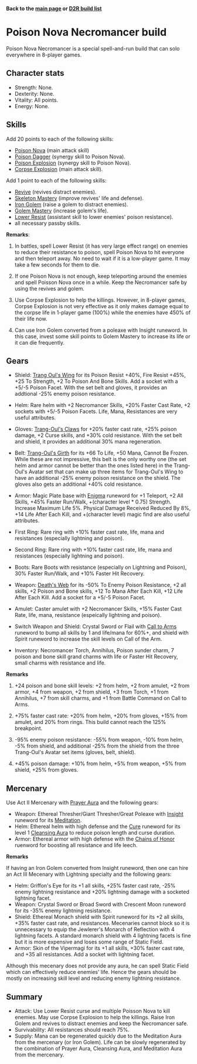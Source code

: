 
<link rel="stylesheet" href="../style.css">

**Back to the [main page](../index.html) or [D2R build list](./build-list.html)**

# Poison Nova Necromancer build

Poison Nova Necromancer is a special spell-and-run build that can solo everywhere in 8-player games.

## Character stats

- Strength: None.
- Dexterity: None.
- Vitality: All points.
- Energy: None.

## Skills

Add 20 points to each of the following skills:

- [Poison Nova](https://diablo.fandom.com/wiki/Poison_Nova) (main attack skill)
- [Poison Dagger](https://diablo.fandom.com/wiki/Poison_Dagger) (synergy skill to Poison Nova).
- [Poison Explosion](https://diablo.fandom.com/wiki/Poison_Explosion) (synergy skill to Poison Nova).
- [Corpse Explosion](https://diablo.fandom.com/wiki/Vigor) (main attack skill).


Add 1 point to each of the following skills:

- [Revive](https://diablo.fandom.com/wiki/Revive) (revives distract enemies).
- [Skeleton Mastery](https://diablo.fandom.com/wiki/Skeleton_Mastery) (improve revives' life and defense).
- [Iron Golem](https://diablo.fandom.com/wiki/Iron_Golem) (raise a golem to distract enemies).
- [Golem Mastery](https://diablo.fandom.com/wiki/Golem_Mastery) (increase golem's life).
- [Lower Resist](https://diablo.fandom.com/wiki/Lower_Resist) (assistant skill to lower enemies' poison resistance).
- all necessary passby skills.



**Remarks**: 

1. In battles, spell Lower Resist (it has very large effect range) on enemies to reduce their resistance to poison, spell Poison Nova to hit everyone and then teleport away. No need to wait if it is a low-player game. It may take a few seconds for them to die.

2. If one Poison Nova is not enough, keep teleporting around the enemies and spell Poisson Nova once in a while. Keep the Necromancer safe by using the revives and golem.

3. Use Corpse Explosion to help the killings. However, in 8-player games, Corpse Explosion is not very effective as it only makes damage equal to the corpse life in 1-player game (100%) while the enemies have 450% of their life now.

4. Can use Iron Golem converted from a poleaxe with Insight runeword. In this case, invest some skill points to Golem Mastery to increase its life or it can die frequently.

## Gears

- Shield: [Trang Oul's Wing](https://diablo.fandom.com/wiki/Trang-Oul%27s_Wing) for its Poison Resist +40%, Fire Resist +45%, +25 To Strength, +2 To Poison And Bone Skills. Add a socket with a +5/-5 Poison Facet. With the set belt and gloves, it provides an addtional -25% enemy poison resistance.
 
- Helm: Rare helm with +2 Necromancer Skills, +20% Faster Cast Rate, +2 sockets with +5/-5 Poison Facets. Life, Mana, Resistances are very useful attributes.
 
- Gloves: [Trang-Oul's Claws](https://diablo.fandom.com/wiki/Trang-Oul%27s_Claws) for +20% faster cast rate, +25% poison damage, +2 Curse skills, and +30% cold resistance. With the set belt and shield, it provides an additional 30% mana regeneration.
 
- Belt: [Trang-Oul's Girth](https://diablo.fandom.com/wiki/Trang-Oul%27s_Girth) for its +66 To Life, +50 Mana, Cannot Be Frozen. While these are not impressive, this belt is the only worthy one (the set helm and armor cannot be better than the ones listed here) in the Trang-Oul's Avatar set that can make up three items for Trang-Oul's Wing to have an additional -25% enemy poison resistance on the shield. The gloves also gets an additional +40% cold resistance.
 
- Armor: Magic Plate base with [Enigma](https://diablo.fandom.com/wiki/Enigma_Rune_Word) runeword for +1 Teleport, +2 All Skills, +45% Faster Run/Walk, +(character level * 0.75) Strength. Increase Maximum Life 5%. Physical Damage Received Reduced By 8%, +14 Life After Each Kill, and +(character level) magic find are also useful attributes.
 
- First Ring: Rare ring with +10% faster cast rate, life, mana and resistances (especially lightning and poison).

- Second Ring: Rare ring with +10% faster cast rate, life, mana and resistances (especially lightning and poison).
 
- Boots: Rare Boots with resistance (especially on Lightning and Poison), 30% Faster Run/Walk, and +10% Faster Hit Recovery.
 
- Weapon: [Death's Web](https://diablo.fandom.com/wiki/Death%27s_Web) for its -50% To Enemy Poison Resistance, +2 all skills, +2 Poison and Bone skills, +12 To Mana After Each Kill, +12 Life After Each Kill. Add a socket for a +5/-5 Poison Facet.
 
- Amulet: Caster amulet with +2 Necromancer Skills, +15% Faster Cast Rate, life, mana, resistance (espeically lightning and poison).
 
- Switch Weapon and Shield: Crystal Sword or Flail with [Call to Arms](https://diablo.fandom.com/wiki/Call_to_Arms_Rune_Word) runeword to bump all skills by 1 and life/mana for 60%+, and shield with Spirit runeword to increase the skill levels on Call of the Arm. 
 
- Inventory: Necromancer Torch, Annihilus, Poison sunder charm, 7 poison and bone skill grand charms with life or Faster Hit Recovery, small charms with resistance and life.

**Remarks**

1. +24 poison and bone skill levels: +2 from helm, +2 from amulet, +2 from armor, +4 from weapon, +2 from shield, +3 from Torch, +1 from Annihilus, +7 from skill charms, and +1 from Battle Command on Call to Arms.

2. +75% faster cast rate: +20% from helm, +20% from gloves, +15% from amulet, and 20% from rings. This build cannot reach the 125% breakpoint.

3. -95% enemy poison resistance: -55% from weapon, -10% from helm, -5% from shield, and additional -25% from the shield from the three Trang-Oul's Avatar set items (gloves, belt, shield).

4. +45% poison damage: +10% from helm, +5% from weapon, +5% from shield, +25% from gloves.


 
## Mercenary

Use Act II Mercenary with [Prayer Aura](https://diablo.fandom.com/wiki/Prayer) and the following gears:
- Weapon: Ethereal Thresher/Giant Thresher/Great Poleaxe with [Insight](https://diablo.fandom.com/wiki/Insight_Rune_Word) runeword for its [Meditation](https://diablo.fandom.com/wiki/Meditation).
- Helm: Ethereal helm with high defense and the [Cure](https://diablo.fandom.com/wiki/Cure_Rune_Word) runeword for its level 1 [Cleansing Aura](https://diablo.fandom.com/wiki/Cleansing) to reduce poison length and curse duration.
- Armor: Ethereal armor with high defense with the [Chains of Honor](https://diablo.fandom.com/wiki/Chains_of_Honor_Rune_Word) ruenword for boosting all resistance and life leech.

**Remarks**

If having an Iron Golem converted from Insight runeword, then one can hire an Act III Mecenary with Lightning specialty and the following gears:

- Helm: Griffon's Eye for its +1 all skills, +25% faster cast rate, -25% enemy lightning resistance and +20% lightning damage with a socketed lightning facet.
- Weapon: Crystal Sword or Broad Sword with Crescent Moon runeword for its -35% enemy lightning resistance.
- Shield: Ethereal Monach shield with Spirit runeword for its +2 all skills, +35% faster cast rate, and resistances. Mecenaries cannot block so it is unnecessary to equip the Jewlerer's Monarch of Reflection with 4 lightning facets. A standard monarch shield with 4 lightning facets is fine but it is more expensive and loses some range of Static Field.
- Armor: Skin of the Vipermagi for its +1 all skills, +30% faster cast rate, and +35 all resistances. Add a socket with lightning facet.

Although this mecenary does not provide any aura, he can spell Static Field which can effectively reduce enemies' life. Hence the gears should be mostly on increasing skill level and reducing enemy lightning resistance.

## Summary 
- Attack: Use Lower Resist curse and multiple Poisson Nova to kill enemies. May use Corpse Explosion to help the killings. Raise Iron Golem and revives to distract enemies and keep the Necromancer safe.
- Survivability: All resistances should reach 75%. 
- Supply: Mana can be regenerated quickly due to the Meditation Aura from the mercenary (or Iron Golem). Life can be slowly regenerated by the combination of Prayer Aura, Cleansing Aura, and Meditation Aura from the mercenary. 
